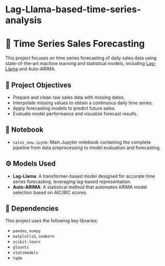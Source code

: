 # Lag-Llama-based-time-series-analysis

# 🛒 Time Series Sales Forecasting

This project focuses on time series forecasting of daily sales data using state-of-the-art machine learning and statistical models, including [Lag-Llama](https://github.com/microsoft/forecasting/tree/main/lag-llama) and Auto-ARIMA.

## 📌 Project Objectives

- Prepare and clean raw sales data with missing dates.
- Interpolate missing values to obtain a continuous daily time series.
- Apply forecasting models to predict future sales.
- Evaluate model performance and visualize forecast results.

## 📂 Notebook

- `sales_new.ipynb`: Main Jupyter notebook containing the complete pipeline from data preprocessing to model evaluation and forecasting.

## ⚙️ Models Used

- **Lag-Llama**: A transformer-based model designed for accurate time series forecasting, leveraging lag-based representation.
- **Auto-ARIMA**: A statistical method that automates ARIMA model selection based on AIC/BIC scores.

## 🧰 Dependencies

This project uses the following key libraries:

- `pandas`, `numpy`
- `matplotlib`, `seaborn`
- `scikit-learn`
- `gluonts`
- `statsmodels`
- `tqdm`

